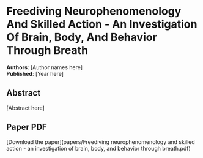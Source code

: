 # Freediving Neurophenomenology And Skilled Action - An Investigation Of Brain, Body, And Behavior Through Breath

**Authors**: [Author names here]  
**Published**: [Year here]

## Abstract

[Abstract here]

## Paper PDF

[Download the paper](papers/Freediving neurophenomenology and skilled action - an investigation of brain, body, and behavior through breath.pdf)
